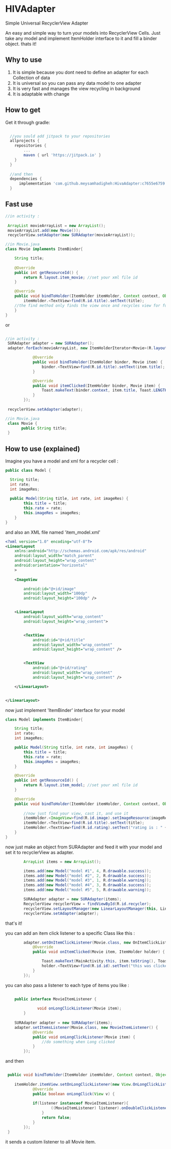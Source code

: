 HIVAdapter
====================
Simple Universal RecyclerView Adapter

An easy and simple way to turn your models into RecyclerView Cells. Just take any model and implement ItemHolder interface to it and fill a binder object. thats it!

Why to use
-------------
1. It is simple because you dont need to define an adapter for each Collection of data
2. It is universal so you can pass any data model to one adapter
3. It is very fast and manages the view recycling in background
4. It is adaptable with change


How to get
--------
Get it through gradle:

```gradle

  //you sould add jitpack to your repositories 
  allprojects {
	repositories {
	    ...
	    maven { url 'https://jitpack.io' }
	}
  }
  
  //and then
  dependencies {
	  implementation 'com.github.meysamhadigheh:HivaAdapter:c7655e6759'
  }

```

Fast use
-------

```java
//in activity :
        
 ArrayList movieArrayList = new ArrayList();
 movieArrayList.add(new Movie());
 recyclerView.setAdapter(new SURAdapter(movieArrayList));

//in Movie.java
class Movie implements ItemBinder{

    String title;
    
    @Override
    public int getResourceId() {
        return R.layout.item_movie; //set your xml file id
    }

    @Override
    public void bindToHolder(ItemHolder itemHolder, Context context, Object listener) {
        itemHolder.<TextView>find(R.id.title).setText(title);
	//the find method only finds the view once and recycles view for further use
    }
}
```

or 

```java

//in activity :
 SURAdapter adapter = new SURAdapter();
 adapter.forEach(movieArrayList, new ItemHolderIterator<Movie>(R.layout.item_movie) {

            @Override
            public void bindToHolder(ItemHolder binder, Movie item) {
                binder.<TextView>find(R.id.title).setText(item.title);
            }

            @Override
            public void itemClicked(ItemHolder binder, Movie item) {
                Toast.makeText(binder.context, item.title, Toast.LENGTH_SHORT).show();
            }
        }); 
	
 recyclerView.setAdapter(adapter);

//in Movie.java
 class Movie {
       public String title;
 }
````

How to use (explained)
--------

Imagine you have a model and xml for a recycler cell :

```java
public class Model {

  String title;
  int rate;
  int imageRes;
 
  public Model(String title, int rate, int imageRes) {
        this.title = title;
        this.rate = rate;
        this.imageRes = imageRes;
    }
}
```
and also an XML file named 'item_model.xml'

```xml
<?xml version="1.0" encoding="utf-8"?>
<LinearLayout
    xmlns:android="http://schemas.android.com/apk/res/android"
    android:layout_width="match_parent"
    android:layout_height="wrap_content"
    android:orientation="horizontal"
    >
    
    <ImageView

        android:id="@+id/image"
        android:layout_width="100dp"
        android:layout_height="100dp" />


    <LinearLayout
        android:layout_width="wrap_content"
        android:layout_height="wrap_content">


        <TextView
            android:id="@+id/title"
            android:layout_width="wrap_content"
            android:layout_height="wrap_content" />


        <TextView
            android:id="@+id/rating"
            android:layout_width="wrap_content"
            android:layout_height="wrap_content" />

    </LinearLayout>


</LinearLayout>
```

now just implement 'ItemBinder' interface for your model

```java
class Model implements ItemBinder{

    String title;
    int rate;
    int imageRes;

    public Model(String title, int rate, int imageRes) {
        this.title = title;
        this.rate = rate;
        this.imageRes = imageRes;
    }

    @Override
    public int getResourceId() {
        return R.layout.item_model; //set your xml file id
    }

    @Override
    public void bindToHolder(ItemHolder itemHolder, Context context, Object listener) {
        
        //now just find your view, cast it, and use it
        itemHolder.<ImageView>find(R.id.image).setImageResource(imageRes);
        itemHolder.<TextView>find(R.id.title).setText(title);
        itemHolder.<TextView>find(R.id.rating).setText("rating is : " + rate);
    }
}
```

now just make an object from SURAdapter and feed it with your model and set it to recyclerView as adapter.

```java
        ArrayList items = new ArrayList();

        items.add(new Model("model #1", 4, R.drawable.success));
        items.add(new Model("model #2", 2, R.drawable.success));
        items.add(new Model("model #3", 1, R.drawable.warning));
        items.add(new Model("model #4", 3, R.drawable.success));
        items.add(new Model("model #5", 5, R.drawable.warning));

        SURAdapter adapter = new SURAdapter(items);
        RecyclerView recyclerView = findViewById(R.id.recycler);
        recyclerView.setLayoutManager(new LinearLayoutManager(this, LinearLayoutManager.VERTICAL, false));
        recyclerView.setAdapter(adapter);
```

that's it!

you can add an item click listener to a specific Class like this :

```java
        adapter.setOnItemClickListener(Movie.class, new OnItemClickListener<Movie>() {
            @Override
            public void onItemClicked(Movie item, ItemHolder holder) {

                Toast.makeText(MainActivity.this, item.toString(), Toast.LENGTH_SHORT).show();
                holder.<TextView>find(R.id.id).setText("this was clicked");
            }
        });

````

you can also pass a listener to each type of items you like :

```java

	public interface MovieItemListener {
        
              void onLongClickListener(Movie item);
    	}
        
	SURAdapter adapter = new SURAdapter(items);
	adapter.setItemsListener(Movie.class, new MovieItemListener() {
            @Override
            public void onLongClickListener(Movie item) {
                //do something when Long clicked
            }
        });
```
and then 

```java

 public void bindToHolder(ItemHolder itemHolder, Context context, Object listener) {
 
 	itemHolder.itemView.setOnLongClickListener(new View.OnLongClickListener() {
            @Override
            public boolean onLongClick(View v) {
	    
	    	if(listener instanceof MovieItemListener){
                    ((MovieItemListener) listener).onDoubleClickListener(Movie.this);
                }
                return false;
            }
        });
 }
```

it sends a custom listener to all Movie item.
